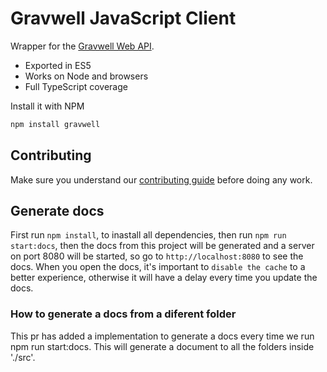 # Gravwell JavaScript Client

Wrapper for the [Gravwell Web API](https://docs.gravwell.io/#!api/api.md).

- Exported in ES5
- Works on Node and browsers
- Full TypeScript coverage

Install it with NPM

```sh
npm install gravwell
```

## Contributing

Make sure you understand our [contributing guide](./CONTRIBUTING.md) before doing any work.

## Generate docs

First run `npm install`, to inastall all dependencies, then run `npm run start:docs`, then the docs from this project will be generated and a server on port 8080 will be started, so go to `http://localhost:8080` to see the docs. When you open the docs, it's important to `disable the cache` to a better experience, otherwise it will have a delay every time you update the docs.

### How to generate a docs from a diferent folder

This pr has added a implementation to generate a docs every time we run npm run start:docs. This will generate a document to all the folders inside './src'.

